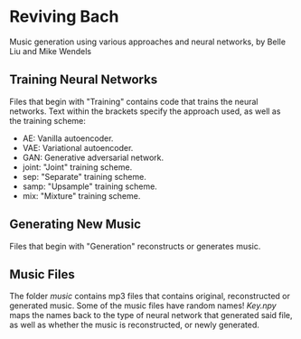 # Reviving Bach
Music generation using various approaches and neural networks, by Belle Liu and Mike Wendels

## Training Neural Networks

Files that begin with "Training" contains code that trains the neural networks. Text within the brackets specify the approach used, as well as the training scheme:

- AE: Vanilla autoencoder.
- VAE: Variational autoencoder.
- GAN: Generative adversarial network.
- joint: "Joint" training scheme.
- sep: "Separate" training scheme.
- samp: "Upsample" training scheme.
- mix: "Mixture" training scheme.

## Generating New Music

Files that begin with "Generation" reconstructs or generates music.

## Music Files

The folder *music* contains mp3 files that contains original, reconstructed or generated music. Some of the music files have random names! *Key.npy* maps the names back to the type of neural network that generated said file, as well as whether the music is reconstructed, or newly generated.
